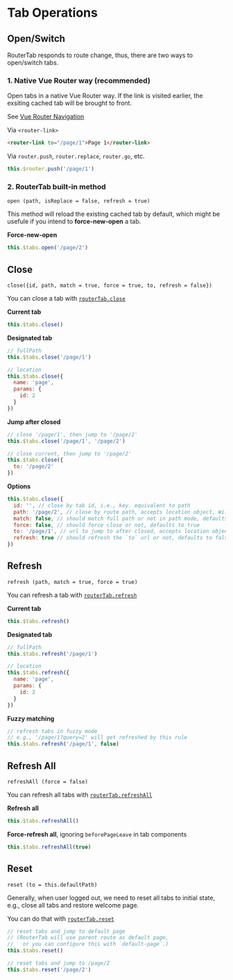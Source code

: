 # Tab Operations

## Open/Switch

RouterTab responds to route change, thus, there are two ways to open/switch tabs.

### 1. Native Vue Router way (recommended)

Open tabs in a native Vue Router way. If the link is visited earlier, the exsiting cached tab will be brought to front.

See [Vue Router Navigation](https://router.vuejs.org/guide/essentials/navigation.html)

Via `<router-link>`

```html
<router-link to="/page/1">Page 1</router-link>
```

Via `router.push`, `router.replace`, `router.go`, etc.

```javascript
this.$router.push('/page/1')
```

### 2. RouterTab built-in method

`open (path, isReplace = false, refresh = true)`

This method will reload the existing cached tab by default, which might be usefule if you intend to **force-new-open** a tab.

<doc-links api="#routertab-open" demo="/default/" />

**Force-new-open**

```javascript
this.$tabs.open('/page/2')
```

## Close

`close({id, path, match = true, force = true, to, refresh = false})`

You can close a tab with [`routerTab.close`](../../api/README.md#routertab-close)

<doc-links api="#routertab-close" demo="/default/" />

**Current tab**

```js
this.$tabs.close()
```

**Designated tab**

```js
// fullPath
this.$tabs.close('/page/1')

// location
this.$tabs.close({
  name: 'page',
  params: {
    id: 2
  }
})
```

**Jump after closed**

```js
// close '/page/1', then jump to '/page/2'
this.$tabs.close('/page/1', '/page/2')

// close current, then jump to '/page/2'
this.$tabs.close({
  to: '/page/2'
})
```

**Options**

```js
this.$tabs.close({
  id: '', // close by tab id, i.e., key. equivalent to path
  path: '/page/2', // close by route path, accepts location object. Will close current tab if neither id nor path is provided.
  match: false, // should match full path or not in path mode, defaults to true
  force: false, // should force close or not, defaults to true
  to: '/page/1', // url to jump to after closed, accepts location object.
  refresh: true // should refresh the `to` url or not, defaults to false
})
```

## Refresh

`refresh (path, match = true, force = true)`

You can refresh a tab with [`routerTab.refresh`](../../api/README.md#routertab-refresh)

<doc-links api="#routertab-refresh" demo="/default/" />

**Current tab**

```js
this.$tabs.refresh()
```

**Designated tab**

```js
// fullPath
this.$tabs.refresh('/page/1')

// location
this.$tabs.refresh({
  name: 'page',
  params: {
    id: 2
  }
})
```

**Fuzzy matching**

```js
// refresh tabs in fuzzy mode
// e.g., '/page/1?query=2' will get refreshed by this rule
this.$tabs.refresh('/page/1', false)
```

## Refresh All

`refreshAll (force = false)`

You can refresh all tabs with [`routerTab.refreshAll`](../../api/README.md#routertab-refreshall)

**Refresh all**

```js
this.$tabs.refreshAll()
```

**Force-refresh all**, ignoring `beforePageLeave` in tab components

```js
this.$tabs.refreshAll(true)
```

## Reset

`reset (to = this.defaultPath)`

Generally, when user logged out, we need to reset all tabs to initial state, e.g., close all tabs and restore welcome page.

You can do that with [`routerTab.reset`](../../api/README.md#routertab-reset)

```js
// reset tabs and jump to default page
// (RouterTab will use parent route as default page,
//   or you can configure this with `default-page`.)
this.$tabs.reset()

// reset tabs and jump to /page/2
this.$tabs.reset('/page/2')
```
